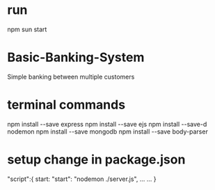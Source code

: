# run
npm sun start

# Basic-Banking-System
Simple banking between multiple customers

# terminal commands
npm install --save express
npm install --save ejs
npm install --save-d nodemon 
npm install --save mongodb 
npm install --save body-parser

# setup change in package.json
"script":{ start: "start": "nodemon ./server.js", ... ... }

